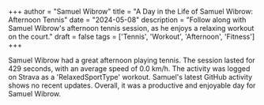 +++
author = "Samuel Wibrow"
title = "A Day in the Life of Samuel Wibrow: Afternoon Tennis"
date = "2024-05-08"
description = "Follow along with Samuel Wibrow's afternoon tennis session, as he enjoys a relaxing workout on the court."
draft = false
tags = ['Tennis', 'Workout', 'Afternoon', 'Fitness']
+++

Samuel Wibrow had a great afternoon playing tennis. The session lasted for 429 seconds, with an average speed of 0.0 km/h. The activity was logged on Strava as a 'RelaxedSportType' workout. Samuel's latest GitHub activity shows no recent updates. Overall, it was a productive and enjoyable day for Samuel Wibrow.
